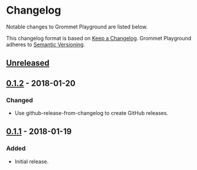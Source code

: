 # Changelog

Notable changes to Grommet Playground are listed below.

This changelog format is based on [Keep a Changelog](http://keepachangelog.com/en/1.0.0/). Grommet Playground adheres to [Semantic Versioning](http://semver.org/spec/v2.0.0.html).

## [Unreleased]

## [0.1.2][] - 2018-01-20

### Changed

- Use github-release-from-changelog to create GitHub releases.

## [0.1.1][] - 2018-01-19

### Added

- Initial release.

[Unreleased]: https://github.com/marcusrbrown/grommet-playground/compare/v0.1.2...HEAD
[0.1.2]: https://github.com/marcusrbrown/grommet-playground/compare/v0.1.1...v0.1.2
[0.1.1]: https://github.com/marcusrbrown/grommet-playground/tree/v0.1.1
